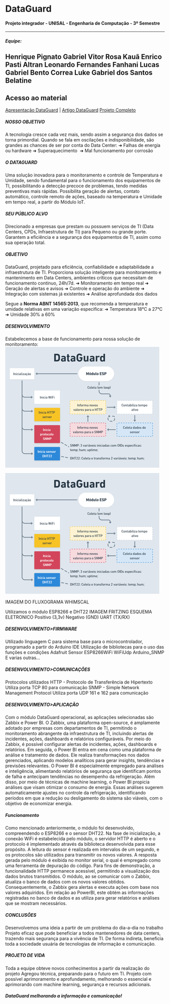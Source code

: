 # **DataGuard**
#### Projeto integrador - UNISAL - Engenharia de Computação - 3º Semestre
---
##### Equipe:
Henrique Pignato
Gabriel Vitor Rosa
Kauã Enrico Pasti Altran
Leonardo Fernandes Fanhani
Lucas Gabriel Bento Correa
Luke Gabriel dos Santos Belatine
---

## Acesso ao material
[Apresentação DataGuard](https://github.com/kauaenrico/DataGuard-Project/blob/70844c4920b67016136615777740e0d766250db7/Apresenta%C3%A7%C3%A3o/DataGuard%20Apresentacao%20Final%20v1.pptx)  |   [Artigo DataGuard](https://github.com/kauaenrico/DataGuard-Project/blob/70844c4920b67016136615777740e0d766250db7/Artigo/Artigo-DataGuard_Finalv1.pdf) 
[Projeto Completo](github.com/kauaenrico/DataGuard-Project)

##### NOSSO OBJETIVO
A tecnologia cresce cada vez mais, sendo assim a segurança dos dados se torna primordial.
Quando se fala em oscilações e indisponibilidade, são grandes as chances de ser por conta do Data Center:
➜ Falhas de energia ou hardware
➜ Superaquecimento 
➜ Mal funcionamento por corrosão

##### O DATAGUARD
Uma solução inovadora para o monitoramento e controle de Temperatura e Umidade, sendo fundamental para o funcionamento dos equipamentos de TI, possibilitando a detecção precoce de problemas, tendo medidas preventivas mais rápidas.
Possibilita geração de alertas, contato automático, controle remoto de ações, baseado na temperatura e Umidade em tempo real, a partir do Módulo IoT.

##### SEU PÚBLICO ALVO
Direcionado a empresas que prestam ou possuem serviços de TI (Data Centers, CPDs, Infraestrutura de TI) para Pequeno ou grande porte. Garantem a eficiência e a segurança dos equipamentos de TI, assim como sua operação total.

##### OBJETIVO
DataGuard, projetado para eficiência, confiabilidade e adaptabilidade a infraestrutura de TI.
Proporciona solução inteligente para monitoramento e mantenimento em Data Centers, ambientes críticos que necessitam de funcionamento contínuo, 24h/7d.
➜ Monitoramento em tempo real
➜ Geração de alertas e avisos
➜ Controle e operação do ambiente
➜ Integração com sistemas já existentes
➜ Análise aprofundada dos dados

Segue a **Norma ABNT 14565:2013**, que recomenda a temperatura e umidade relativas em uma variação especifica:
➜ Temperatura 18°C a 27°C
➜ Umidade 30% a 60%

##### DESENVOLVIMENTO
Estabelecemos a base de funcionamento para nossa solução de monitoramento:
![Fluxograma Inicial](https://github.com/kauaenrico/DataGuard-Project/blob/e3289e17d0f0fee5664cb1f1ae49250c02976d0a/.README/fluxograma.png "Fluxograma Inicial")

![Fluxograma Inicial](.README/fluxograma.png "Fluxograma Inicial")


IMAGEM DO FLUXOGRAMA WHIMSCAL

Utilizamos o módulo ESP8266 e DHT22
IMAGEM FRITZING ESQUEMA ELETRONICO
Positivo (3,3v)
Negativo (GND)
UART (TX/RX)

##### DESENVOLVIMENTO>FIRMWARE
Utilizado linguagem C para sistema base para o microcontrolador, programado a partir do Arduino IDE
Utilização de bibliotecas para o uso das funções e condições
Adafruit Sensor
ESP8266WiFi
WiFiUdp
Arduino_SNMP
E varias outras…

##### DESENVOLVIMENTO>COMUNICAÇÕES
Protocolos utilizados
HTTP - Protocolo de Transferência de Hipertexto
Utiliza porta TCP 80 para comunicação
SNMP - Simple Network Management Protocol
Utiliza porta UDP 161 e 162 para comunicação

##### DESENVOLVIMENTO>APLICAÇÃO
Com o módulo DataGuard operacional, as aplicações selecionadas são Zabbix e Power BI. O Zabbix, uma plataforma open-source, é amplamente adotado por empresas com departamentos de TI, permitindo o monitoramento abrangente da infraestrutura de TI, incluindo alertas de incidentes, ações, dashboards e relatórios configuráveis.
Por meio do Zabbix, é possível configurar alertas de incidentes, ações, dashboards e relatórios. Em seguida, o Power BI entra em cena como uma plataforma de análise e tratamento de dados. Ele realiza transformações nos dados gerenciados, aplicando modelos analíticos para gerar insights, tendências e previsões relevantes.
O Power BI é especialmente empregado para análises e inteligência, alimentando relatórios de segurança que identificam pontos de falha e antecipam tendências no desempenho da refrigeração. Além disso, por meio de técnicas de machine learning, o Power BI propicia análises que visam otimizar o consumo de energia. Essas análises sugerem automaticamente ajustes no controle da refrigeração, identificando períodos em que a redução ou desligamento do sistema são viáveis, com o objetivo de economizar energia.

##### Funcionamento
Como mencionado anteriormente, o módulo foi desenvolvido, compreendendo o ESP8266 e o sensor DHT22. Na fase de inicialização, a conexão WiFi é estabelecida pelo módulo, o servidor HTTP é aberto e o protocolo é implementado através da biblioteca desenvolvida para esse propósito.
A leitura do sensor é realizada em intervalos de um segundo, e os protocolos são utilizados para transmitir os novos valores. A resposta gerada pelo módulo é exibida no monitor serial, o qual é empregado como uma ferramenta de depuração do código.
Para fins de demonstração, a funcionalidade HTTP permanece acessível, permitindo a visualização dos dados brutos transmitidos. O módulo, ao se comunicar com o Zabbix, atualiza o banco de dados com os novos valores obtidos. Consequentemente, o Zabbix gera alertas e executa ações com base nos valores adquiridos.
Em relação ao PowerBI, este obtém as informações registradas no banco de dados e as utiliza para gerar relatórios e análises que se mostram necessários.

##### CONCLUSÕES
Desenvolvemos uma ideia a partir de um problema do dia-a-dia no trabalho
Projeto eficaz que pode beneficiar a todos mantenedores de data centers, trazendo mais segurança para a vivência de TI.
De forma indireta, beneficia toda a sociedade usuária de tecnologias de informação e comunicação.


##### PROJETO DE VIDA
Toda a equipe obteve novos conhecimentos a partir da realização do projeto
Agregou técnica, preparando para o futuro em TI.
Projeto com possível aprimoramento e aprofundamento, melhorando o essencial e aprimorando com machine learning, segurança e recursos adicionais.


#### _DataGuard melhorando a informação e comunicação!_
